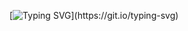 [![Typing SVG](https://readme-typing-svg.herokuapp.com?color=%231600F7&size=24&duration=4565&width=500&lines=welcome...)](https://git.io/typing-svg)

